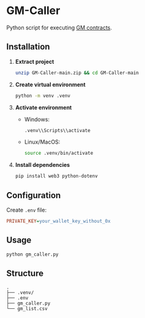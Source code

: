 # GM-Caller
Python script for executing [GM contracts](https://github.com/StanleyMorgan/GM-Logger).

## Installation

1. **Extract project**
   ```bash
   unzip GM-Caller-main.zip && cd GM-Caller-main
   ```

2. **Create virtual environment**
   ```bash
   python -m venv .venv
   ```

3. **Activate environment**
   - Windows:
     ```bash
     .venv\\Scripts\\activate
     ```
   - Linux/MacOS:
     ```bash
     source .venv/bin/activate
     ```

4. **Install dependencies**
   ```bash
   pip install web3 python-dotenv
   ```

## Configuration

Create `.env` file:
```ini
PRIVATE_KEY=your_wallet_key_without_0x
```

## Usage
```bash
python gm_caller.py
```

## Structure
```
.
├── .venv/
├── .env
├── gm_caller.py
└── gm_list.csv
```
